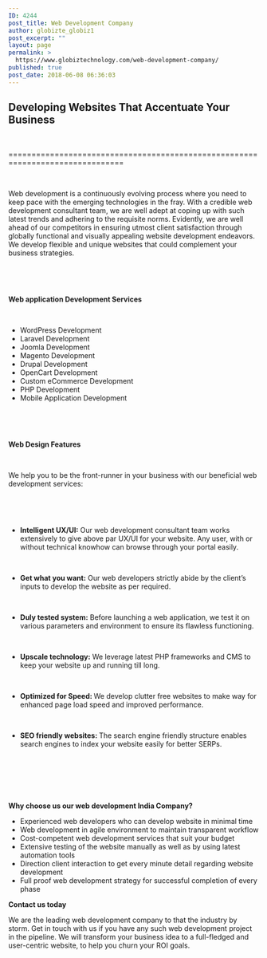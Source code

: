 ```yaml
---
ID: 4244
post_title: Web Development Company
author: globizte_globiz1
post_excerpt: ""
layout: page
permalink: >
  https://www.globiztechnology.com/web-development-company/
published: true
post_date: 2018-06-08 06:36:03
---
```

<h2>Developing Websites That Accentuate Your Business</h2>
&nbsp;

===============================================================================

&nbsp;

Web development is a continuously evolving process where you need to keep pace with the emerging technologies in the fray. With a credible web development consultant team, we are well adept at coping up with such latest trends and adhering to the requisite norms. Evidently, we are well ahead of our competitors in ensuring utmost client satisfaction through globally functional and visually appealing website development endeavors. We develop flexible and unique websites that could complement your business strategies.

&nbsp;

&nbsp;

<strong>Web application Development Services</strong>

&nbsp;
<ul>
 	<li>WordPress Development</li>
 	<li>Laravel Development</li>
 	<li>Joomla Development</li>
 	<li>Magento Development</li>
 	<li>Drupal Development</li>
 	<li>OpenCart Development</li>
 	<li>Custom eCommerce Development</li>
 	<li>PHP Development</li>
 	<li>Mobile Application Development</li>
</ul>
&nbsp;

&nbsp;

<strong>Web Design Features</strong>

&nbsp;

We help you to be the front-runner in your business with our beneficial web development services:

&nbsp;

&nbsp;
<ul>
 	<li><strong>Intelligent UX/UI:</strong> Our web development consultant team works extensively to give above par UX/UI for your website. Any user, with or without technical knowhow can browse through your portal easily.</li>
</ul>
&nbsp;
<ul>
 	<li><strong>Get what you want:</strong> Our web developers strictly abide by the client’s inputs to develop the website as per required.</li>
</ul>
&nbsp;
<ul>
 	<li><strong>Duly tested system:</strong> Before launching a web application, we test it on various parameters and environment to ensure its flawless functioning.</li>
</ul>
&nbsp;
<ul>
 	<li><strong>Upscale technology:</strong> We leverage latest PHP frameworks and CMS to keep your website up and running till long.</li>
</ul>
<strong> </strong>
<ul>
 	<li><strong>Optimized for Speed: </strong>We develop clutter free websites to make way for enhanced page load speed and improved performance.</li>
</ul>
&nbsp;
<ul>
 	<li><strong>SEO friendly websites: </strong>The search engine friendly structure enables search engines to index your website easily for better SERPs.</li>
</ul>
&nbsp;

&nbsp;

&nbsp;

<strong>Why choose us our </strong><strong>web development India</strong><strong> Company</strong><strong>?</strong>
<ul>
 	<li>Experienced web developers who can develop website in minimal time</li>
 	<li>Web development in agile environment to maintain transparent workflow</li>
 	<li>Cost-competent web development services that suit your budget</li>
 	<li>Extensive testing of the website manually as well as by using latest automation tools</li>
 	<li>Direction client interaction to get every minute detail regarding website development</li>
 	<li>Full proof web development strategy for successful completion of every phase</li>
</ul>
<strong>Contact us today</strong>

We are the leading web development company to that the industry by storm. Get in touch with us if you have any such web development project in the pipeline. We will transform your business idea to a full-fledged and user-centric website, to help you churn your ROI goals.

&nbsp;